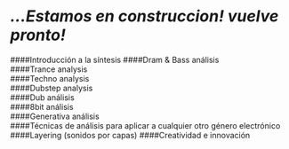 # *...Estamos en construccion! vuelve pronto!* 





####Introducción a la síntesis
####Dram & Bass análisis    
####Trance analysis    
####Techno analysis    
####Dubstep analysis   
####Dub análisis  
####8bit análisis   
####Generativa análisis   
####Técnicas de análisis para aplicar a cualquier otro género electrónico    
####Layering (sonidos por capas)
####Creatividad e innovación
